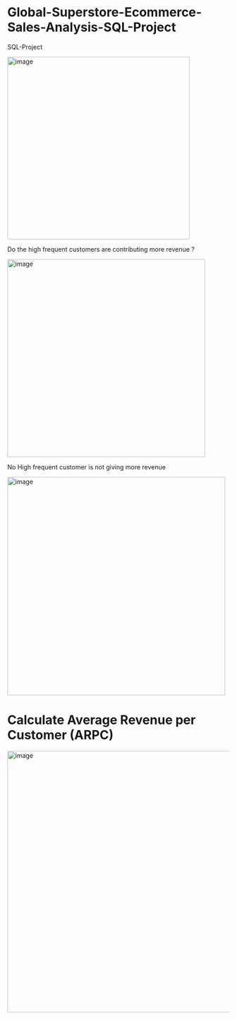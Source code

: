 # Global-Superstore-Ecommerce-Sales-Analysis-SQL-Project
SQL-Project







<img width="413" alt="image" src="https://github.com/PayalGarg1201/Global-Superstore-Ecommerce-Sales-Analysis-SQL-Project/assets/133757186/7f7e3df7-1cf3-448e-b625-1a52e704c7e2">


















































 Do the high frequent customers are contributing more revenue ? 









 

<img width="448" alt="image" src="https://github.com/PayalGarg1201/Global-Superstore-Ecommerce-Sales-Analysis-SQL-Project/assets/133757186/5222c1db-3bd9-49b6-96f1-7a1312040ad0">





























































No High frequent customer is not giving more revenue 

<img width="494" alt="image" src="https://github.com/PayalGarg1201/Global-Superstore-Ecommerce-Sales-Analysis-SQL-Project/assets/133757186/fbb8ed75-16a4-4c75-94d0-e5a706c92d27">

























# Calculate Average Revenue per Customer (ARPC)










<img width="592" alt="image" src="https://github.com/PayalGarg1201/Global-Superstore-Ecommerce-Sales-Analysis-SQL-Project/assets/133757186/65970a89-f202-487a-8bbf-f6d86049dd8a">







